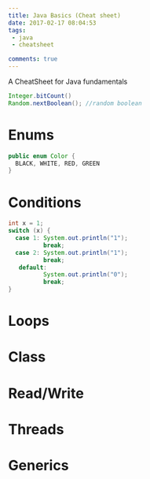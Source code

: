 ```yaml
---
title: Java Basics (Cheat sheet)
date: 2017-02-17 08:04:53
tags:
 - java
 - cheatsheet

comments: true
---
```

A CheatSheet for Java fundamentals
<!-- more -->
```java
Integer.bitCount()
Random.nextBoolean(); //random boolean
```
# Enums
```java
public enum Color {
  BLACK, WHITE, RED, GREEN
}
```
# Conditions
```java
int x = 1;
switch (x) {
  case 1: System.out.println("1");
          break;
  case 2: System.out.println("1");
          break;
   default:
          System.out.println("0");
          break;
}
```
# Loops
# Class
# Read/Write
# Threads
# Generics

